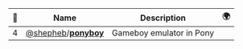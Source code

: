|:star2: | Name | Description | 🌍|
|---|---|---|---|
|4|[@shepheb](https://github.com/shepheb)/[**ponyboy**](https://github.com/shepheb/ponyboy)|Gameboy emulator in Pony||

